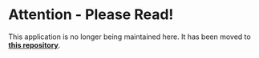 # Attention - Please Read!

This application is no longer being maintained here. It has been moved to [**this repository**](https://github.com/mariadb-corporation/dev-example-modern-sql).
